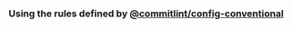### Using the rules defined by [@commitlint/config-conventional](https://www.npmjs.com/package/@commitlint/config-conventional)
